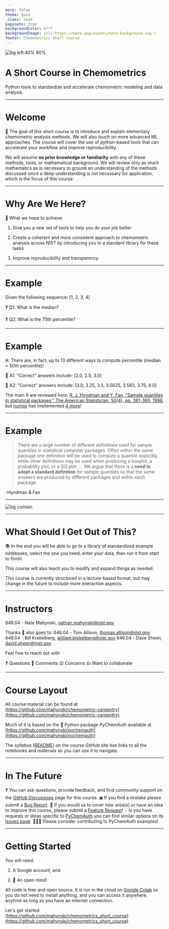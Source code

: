 ```yaml
---
marp: false
theme: gaia
_class: lead
paginate: true
backgroundColor: #fff
backgroundImage: url('https://marp.app/assets/hero-background.svg')
footer: Chemometrics Short Course
---
```


![bg left:40% 80%](https://upload.wikimedia.org/wikipedia/commons/e/ee/NIST_logo.svg)

# **A Short Course in Chemometrics**

Python tools to standardize and accelerate chemometric modeling and data analysis.

---

# Welcome

<style scoped>section{font-size:30px;}</style>

:dart: The goal of this short course is to introduce and explain elementary chemometric analysis methods. We will also touch on more advanced ML approaches. The course will cover the use of python-based tools that can accelerate your workflow and improve reproducibility. 

We will assume **no prior knowledge or familiarity** with any of these methods, tools, or mathematical background. We will review only as much mathematics as is necessary to ground an understanding of the methods discussed since a deep understanding is not necessary for application, which is the focus of this course.

--- 

# Why Are We Here?

<style scoped>section{font-size:30px;}</style>

:rocket: What we hope to achieve:

1. Give you a new set of tools to help you do your job better

2. Create a coherent and more consistent approach to chemometric analysis across NIST by introducing you to a standard library for these tasks

3. Improve reproducibility and transparency

--- 

# Example

<style scoped>section{font-size:30px;}</style>

Given the following sequence: [1, 2, 3, 4]

:question: Q1: What is the median?

:question: Q2: What is the 75th percentile?

---

# Example

<style scoped>section{font-size:30px;}</style>

A: There are, in fact, up to 13 different ways to compute percentile (median = 50th percentile)!

:raising_hand: A1: "Correct" answers include: [2.0, 2.5, 3.0]

:raising_hand: A2: "Correct" answers include: [3.0, 3.25, 3.5, 3.5625, 3.583, 3.75, 4.0]

The main 9 are reviewed here: [R. J. Hyndman and Y. Fan, "Sample quantiles in statistical packages," The American Statistician, 50(4), pp. 361-365, 1996](https://www.tandfonline.com/doi/abs/10.1080/00031305.1996.10473566), but [numpy](https://numpy.org) has implemented [4 more](https://numpy.org/doc/stable/reference/generated/numpy.quantile.html)!

---

# Example

<style scoped>section{font-size:30px;}</style>

> There are a large number of different definitions used for sample quantiles in statistical computer packages. Often within the same package one definition will be used to compute a quantile explicitly, while other definitions may be used when producing a boxplot, a probability plot, or a QQ plot. ... We argue that there is a **need to adopt a standard definition** for sample quantiles so that the same answers are produced by different packages and within each package.

-Hyndman & Fan


---

![bg contain](https://imgs.xkcd.com/comics/standards.png)

---

# What Should I Get Out of This?

<style scoped>section{font-size:30px;}</style>

:books: In the end you will be able to go to a library of standardized example notebooks, select the one you need, enter your data, then run it from start to finish. 

This course will also teach you to modify and expand things as needed.

This course is currently structured in a lecture-based format, but may change in the future to include more interactive aspects.

---

# Instructors

<style scoped>section{font-size:30px;}</style>

646.04 - Nate Mahynski, nathan.mahynski@nist.gov

Thanks :clap: also goes to:
646.04 - Tom Allison, thomas.allison@nist.gov
646.04 - Bill Krekelberg, william.krekelberg@nist.gov
646.04 - Dave Sheen, david.sheen@nist.gov

Feel free to reach out with 

:question: Questions
:speech_balloon: Comments
:confused: Concerns
:thumbsup: Want to collaborate

---

# Course Layout

All course material can be found at [https://github.com/mahynski/chemometric-carpentry](https://github.com/mahynski/chemometric-carpentry).

Much of it is based on the :snake: Python package PyChemAuth available at [https://github.com/mahynski/pychemauth](https://github.com/mahynski/pychemauth)

The syllabus ([README](https://github.com/mahynski/chemometric-carpentry/blob/main/README.md)) on the course GitHub site has links to all the notebooks and materials so you can use it to navigate.

--- 

# In The Future

❓ You can ask questions, provide feedback, and find community support on the [GitHub Discussions](https://github.com/mahynski/chemometric-carpentry/discussions) page for this course.
✖️ If you find a mistake please submit a [Bug Report](https://github.com/mahynski/chemometric-carpentry/issues/new/choose).
🔭 If you would us to cover new area(s) or have an idea to improve this course, please submit a [Feature Request](https://github.com/mahynski/chemometric-carpentry/issues/new/choose)!
💡 Is you have requests or ideas specific to [PyChemAuth](https://github.com/mahynski/pychemauth) you can find similar options on its [Issues page](https://github.com/mahynski/pychemauth/issues).
🧑‍🤝‍🧑 Please consider contributing to PyChemAuth examples!

---

# Getting Started

<style scoped>section{font-size:30px;}</style>

You will need:

1. A Google account, and

2. :brain: An open mind!

All code is free and open source.  It is run in the cloud on [Google Colab](https://colab.research.google.com/) so you do not need to install anything, and you can access it anywhere, anytime as long as you have an internet connection.

Let's get started: [https://github.com/mahynski/chemometrics_short_course](https://github.com/mahynski/chemometrics_short_course)
